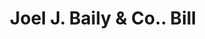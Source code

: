 ---
doi: 10.7916/D8MP6FDJ
date_other: '1869'
date_other_textual: '1869'
form: printed ephemera
genre:
- Invoices
name:
- Joel J. Baily & Co.
object_in_context_url: https://biggert.cul.columbia.edu/items/view/ave_biggert_01422
subject_hierarchical_geographic:
- Philadelphia, Pennsylvania, United States
subject_name:
- Joel J. Baily & Co.
title: Joel J. Baily & Co.. Bill
sort_title: Joel J. Baily & Co.. Bill
call_number: ave_biggert_01422
coordinates:
- 40.00944444444445,-75.13333333333334
pid: ave_biggert_01422
identifiers: ave_biggert_01422
permalink: /biggert/ave_biggert_01422/
layout: iiif-image-page
---